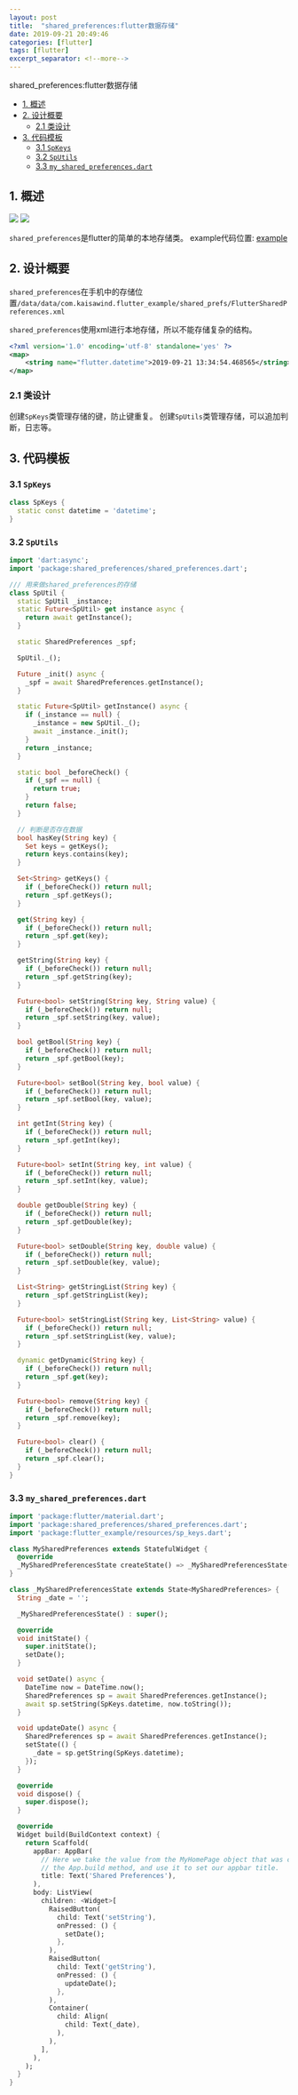 ```yaml
---
layout: post
title:  "shared_preferences:flutter数据存储"
date: 2019-09-21 20:49:46
categories: [flutter]
tags: [flutter]
excerpt_separator: <!--more-->
---
```

shared_preferences:flutter数据存储
<!--more-->
<!-- @import "[TOC]" {cmd="toc" depthFrom=1 depthTo=6 orderedList=false} -->

<!-- code_chunk_output -->

- [1. 概述](#1-概述)
- [2. 设计概要](#2-设计概要)
  - [2.1 类设计](#21-类设计)
- [3. 代码模板](#3-代码模板)
  - [3.1 `SpKeys`](#31-spkeys)
  - [3.2 `SpUtils`](#32-sputils)
  - [3.3 `my_shared_preferences.dart`](#33-my_shared_preferencesdart)

<!-- /code_chunk_output -->


## 1. 概述

<img src="https://img.shields.io/pub/v/shared_preferences" />
<img src="https://img.shields.io/badge/flutter-v1.10.4--pre.53-blue" />

`shared_preferences`是flutter的简单的本地存储类。
example代码位置: [example](https://github.com/kaisawind/flutter_example/tree/d26ccf85cc04cde8c8eaab901f16244784921e92)

## 2. 设计概要

`shared_preferences`在手机中的存储位置`/data/data/com.kaisawind.flutter_example/shared_prefs/FlutterSharedPreferences.xml`

`shared_preferences`使用xml进行本地存储，所以不能存储复杂的结构。
```xml
<?xml version='1.0' encoding='utf-8' standalone='yes' ?>
<map>
    <string name="flutter.datetime">2019-09-21 13:34:54.468565</string>
</map>
```
### 2.1 类设计

创建`SpKeys`类管理存储的键，防止键重复。
创建`SpUtils`类管理存储，可以追加判断，日志等。

## 3. 代码模板

### 3.1 `SpKeys`
```dart
class SpKeys {
  static const datetime = 'datetime';
}
```

### 3.2 `SpUtils`
```dart
import 'dart:async';
import 'package:shared_preferences/shared_preferences.dart';

/// 用来做shared_preferences的存储
class SpUtil {
  static SpUtil _instance;
  static Future<SpUtil> get instance async {
    return await getInstance();
  }

  static SharedPreferences _spf;

  SpUtil._();

  Future _init() async {
    _spf = await SharedPreferences.getInstance();
  }

  static Future<SpUtil> getInstance() async {
    if (_instance == null) {
      _instance = new SpUtil._();
      await _instance._init();
    }
    return _instance;
  }

  static bool _beforeCheck() {
    if (_spf == null) {
      return true;
    }
    return false;
  }

  // 判断是否存在数据
  bool hasKey(String key) {
    Set keys = getKeys();
    return keys.contains(key);
  }

  Set<String> getKeys() {
    if (_beforeCheck()) return null;
    return _spf.getKeys();
  }

  get(String key) {
    if (_beforeCheck()) return null;
    return _spf.get(key);
  }

  getString(String key) {
    if (_beforeCheck()) return null;
    return _spf.getString(key);
  }

  Future<bool> setString(String key, String value) {
    if (_beforeCheck()) return null;
    return _spf.setString(key, value);
  }

  bool getBool(String key) {
    if (_beforeCheck()) return null;
    return _spf.getBool(key);
  }

  Future<bool> setBool(String key, bool value) {
    if (_beforeCheck()) return null;
    return _spf.setBool(key, value);
  }

  int getInt(String key) {
    if (_beforeCheck()) return null;
    return _spf.getInt(key);
  }

  Future<bool> setInt(String key, int value) {
    if (_beforeCheck()) return null;
    return _spf.setInt(key, value);
  }

  double getDouble(String key) {
    if (_beforeCheck()) return null;
    return _spf.getDouble(key);
  }

  Future<bool> setDouble(String key, double value) {
    if (_beforeCheck()) return null;
    return _spf.setDouble(key, value);
  }

  List<String> getStringList(String key) {
    return _spf.getStringList(key);
  }

  Future<bool> setStringList(String key, List<String> value) {
    if (_beforeCheck()) return null;
    return _spf.setStringList(key, value);
  }

  dynamic getDynamic(String key) {
    if (_beforeCheck()) return null;
    return _spf.get(key);
  }

  Future<bool> remove(String key) {
    if (_beforeCheck()) return null;
    return _spf.remove(key);
  }

  Future<bool> clear() {
    if (_beforeCheck()) return null;
    return _spf.clear();
  }
}

```

### 3.3 `my_shared_preferences.dart`
```dart
import 'package:flutter/material.dart';
import 'package:shared_preferences/shared_preferences.dart';
import 'package:flutter_example/resources/sp_keys.dart';

class MySharedPreferences extends StatefulWidget {
  @override
  _MySharedPreferencesState createState() => _MySharedPreferencesState();
}

class _MySharedPreferencesState extends State<MySharedPreferences> {
  String _date = '';

  _MySharedPreferencesState() : super();

  @override
  void initState() {
    super.initState();
    setDate();
  }

  void setDate() async {
    DateTime now = DateTime.now();
    SharedPreferences sp = await SharedPreferences.getInstance();
    await sp.setString(SpKeys.datetime, now.toString());
  }

  void updateDate() async {
    SharedPreferences sp = await SharedPreferences.getInstance();
    setState(() {
      _date = sp.getString(SpKeys.datetime);
    });
  }

  @override
  void dispose() {
    super.dispose();
  }

  @override
  Widget build(BuildContext context) {
    return Scaffold(
      appBar: AppBar(
        // Here we take the value from the MyHomePage object that was created by
        // the App.build method, and use it to set our appbar title.
        title: Text('Shared Preferences'),
      ),
      body: ListView(
        children: <Widget>[
          RaisedButton(
            child: Text('setString'),
            onPressed: () {
              setDate();
            },
          ),
          RaisedButton(
            child: Text('getString'),
            onPressed: () {
              updateDate();
            },
          ),
          Container(
            child: Align(
              child: Text(_date),
            ),
          ),
        ],
      ),
    );
  }
}
```
